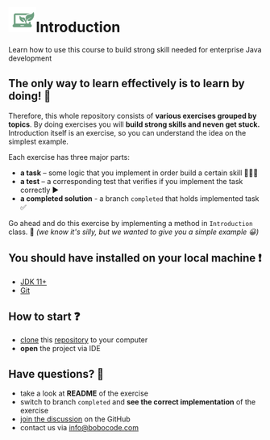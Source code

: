 # <img src="https://raw.githubusercontent.com/bobocode-projects/resources/master/image/logo_transparent_background.png" height=50/>Introduction

Learn how to use this course to build strong skill needed for enterprise Java development 

## The only way to learn effectively is to **learn by doing!** 💪

Therefore, this whole repository consists of **various exercises grouped by topics**. By doing exercises you will **build strong skills and neven get stuck.** Introduction itself is an exercise, so you can understand the idea on the simplest example.

Each exercise has three major parts:
* **a task** – some logic that you implement in order build a certain skill 👨🏻‍💻
* **a test** – a corresponding test that verifies if you implement the task correctly ▶️
* **a completed solution** - a branch `completed` that holds implemented task ✅

Go ahead and do this exercise by implementing a method in `Introduction` class. 💪 
_(we know it's silly, but we wanted to give you a simple example 😀)_

## You should have installed on your local machine ❗️
* [JDK 11+](https://jdk.java.net/15/)
* [Git](https://git-scm.com/book/en/v2/Getting-Started-Installing-Git)

## How to start ❓
* [clone](https://docs.github.com/en/github/creating-cloning-and-archiving-repositories/cloning-a-repository) this [repository](https://github.com/bobocode-projects/java-fundamentals-exercises) to your computer
* **open** the project via IDE

## Have questions? 🧐
* take a look at **README** of the exercise
* switch to branch `completed` and **see the correct implementation** of the exercise
* [join the discussion](https://github.com/bobocode-projects/java-fundamentals-exercises/discussions) on the GitHub
* contact us via info@bobocode.com
